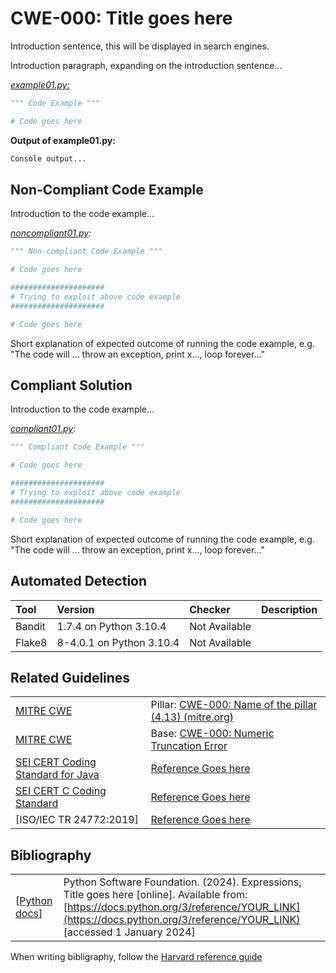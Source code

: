 # CWE-000: Title goes here

Introduction sentence, this will be displayed in search engines.

Introduction paragraph, expanding on the introduction sentence...

[*example01.py:*](example01.py)

```py
""" Code Example """

# Code goes here
```

 **Output of example01.py:**

```bash
Console output...
```

## Non-Compliant Code Example

Introduction to the code example...

*[noncompliant01.py](noncompliant01.py):*

```python
""" Non-compliant Code Example """

# Code goes here

#####################
# Trying to exploit above code example
#####################

# Code goes here
```

Short explanation of expected outcome of running the code example, e.g. "The code will ... throw an exception, print x..., loop forever..."

## Compliant Solution

Introduction to the code example...

*[compliant01.py](compliant01.py):*

```python
""" Compliant Code Example """

# Code goes here

#####################
# Trying to exploit above code example
#####################

# Code goes here
```

Short explanation of expected outcome of running the code example, e.g. "The code will ... throw an exception, print x..., loop forever..."

## Automated Detection

|Tool|Version|Checker|Description|
|:---|:---|:---|:---|
|Bandit|1.7.4 on Python 3.10.4|Not Available||
|Flake8|8-4.0.1 on Python 3.10.4|Not Available||

## Related Guidelines

|||
|:---|:---|
|[MITRE CWE](http://cwe.mitre.org/)|Pillar: [CWE-000: Name of the pillar (4.13) (mitre.org)](https://cwe.mitre.org/data/definitions/000.html)|
|[MITRE CWE](http://cwe.mitre.org/)|Base: [CWE-000: Numeric Truncation Error](https://cwe.mitre.org/data/definitions/000.html)|
|[SEI CERT Coding Standard for Java](https://wiki.sei.cmu.edu/confluence/display/java/SEI+CERT+Oracle+Coding+Standard+for+Java)|[Reference Goes here](http://YOUR_LINK)|
|[SEI CERT C Coding Standard](https://web.archive.org/web/20220511061752/https://wiki.sei.cmu.edu/confluence/display/c/SEI+CERT+C+Coding+Standard)|[Reference Goes here](http://YOUR_LINK)|
|[ISO/IEC TR 24772:2019]|[Reference Goes here](http://YOUR_LINK)|

## Bibliography

|||
|:---|:---|
|[[Python docs](https://docs.python.org/3/reference/expressions.html#binary-arithmetic-operations)]|Python Software Foundation. (2024). Expressions, Title goes here [online]. Available from: [https://docs.python.org/3/reference/YOUR_LINK](https://docs.python.org/3/reference/YOUR_LINK) [accessed 1 January 2024] |

When writing bibligraphy, follow the [Harvard reference guide](https://dkit.ie.libguides.com/harvard/citing-referencing)
